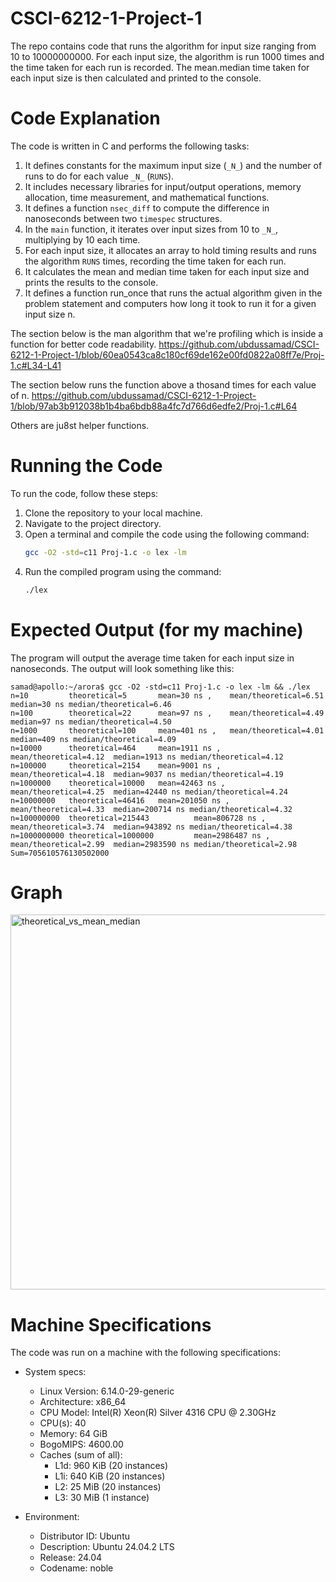 # CSCI-6212-1-Project-1
The repo contains code that runs the algorithm for input size ranging from 10 to 10000000000. For each input size, the algorithm is run 1000 times and the time taken for each run is recorded. The mean.median time taken for each input size is then calculated and printed to the console.

# Code Explanation
The code is written in C and performs the following tasks:
1. It defines constants for the maximum input size (`_N_`) and the number of runs to do for each value `_N_` (`RUNS`).
2. It includes necessary libraries for input/output operations, memory allocation, time measurement, and mathematical functions.
3. It defines a function `nsec_diff` to compute the difference in nanoseconds between two `timespec` structures.
4. In the `main` function, it iterates over input sizes from 10 to `_N_`, multiplying by 10 each time.
5. For each input size, it allocates an array to hold timing results and runs the algorithm `RUNS` times, recording the time taken for each run.
6. It calculates the mean and median time taken for each input size and prints the results to the console.
7. It defines a function run_once that runs the actual algorithm given in the problem statement and computers how long it took to run it for a given input size n.

The section below is the man algorithm that we're profiling which is inside a function for better code readability.
https://github.com/ubdussamad/CSCI-6212-1-Project-1/blob/60ea0543ca8c180cf69de162e00fd0822a08ff7e/Proj-1.c#L34-L41

The section below runs the function above a thosand times for each value of n. https://github.com/ubdussamad/CSCI-6212-1-Project-1/blob/97ab3b912038b1b4ba6bdb88a4fc7d766d6edfe2/Proj-1.c#L64

Others are ju8st helper functions.

# Running the Code
To run the code, follow these steps:
1. Clone the repository to your local machine.
2. Navigate to the project directory.
3. Open a terminal and compile the code using the following command:
   ```bash
   gcc -O2 -std=c11 Proj-1.c -o lex -lm
   ```
4. Run the compiled program using the command:
   ```bash
   ./lex
   ``` 

# Expected Output (for my machine)
The program will output the average time taken for each input size in nanoseconds. The output will look something like this:
```
samad@apollo:~/arora$ gcc -O2 -std=c11 Proj-1.c -o lex -lm && ./lex
n=10         theoretical=5       mean=30 ns ,    mean/theoretical=6.51  median=30 ns median/theoretical=6.46
n=100        theoretical=22      mean=97 ns ,    mean/theoretical=4.49  median=97 ns median/theoretical=4.50
n=1000       theoretical=100     mean=401 ns ,   mean/theoretical=4.01  median=409 ns median/theoretical=4.09
n=10000      theoretical=464     mean=1911 ns ,          mean/theoretical=4.12  median=1913 ns median/theoretical=4.12
n=100000     theoretical=2154    mean=9001 ns ,          mean/theoretical=4.18  median=9037 ns median/theoretical=4.19
n=1000000    theoretical=10000   mean=42463 ns ,         mean/theoretical=4.25  median=42440 ns median/theoretical=4.24
n=10000000   theoretical=46416   mean=201050 ns ,        mean/theoretical=4.33  median=200714 ns median/theoretical=4.32
n=100000000  theoretical=215443          mean=806728 ns ,        mean/theoretical=3.74  median=943892 ns median/theoretical=4.38
n=1000000000 theoretical=1000000         mean=2986487 ns ,       mean/theoretical=2.99  median=2983590 ns median/theoretical=2.98
Sum=705610576130502000
```

# Graph
<img width="1000" height="600" alt="theoretical_vs_mean_median" src="https://github.com/user-attachments/assets/ac4b865c-0357-42fb-bec5-f406e4f18620" />


# Machine Specifications
The code was run on a machine with the following specifications:

- System specs:
    - Linux Version: 6.14.0-29-generic
    - Architecture: x86_64
    - CPU Model: Intel(R) Xeon(R) Silver 4316 CPU @ 2.30GHz
    - CPU(s): 40
    - Memory: 64 GiB
    - BogoMIPS: 4600.00
    - Caches (sum of all):         
        - L1d:                       960 KiB (20 instances)
        - L1i:                       640 KiB (20 instances)
        - L2:                        25 MiB (20 instances)
        - L3:                        30 MiB (1 instance)

- Environment:
    - Distributor ID: Ubuntu
    - Description:    Ubuntu 24.04.2 LTS
    - Release:        24.04
    - Codename:       noble

